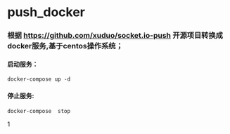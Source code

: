 # push_docker
### 根据  https://github.com/xuduo/socket.io-push 开源项目转换成docker服务,基于centos操作系统；


#### 启动服务：  
 `
 docker-compose up -d
 `
#### 停止服务:
`
docker-compose  stop
`


1
 
